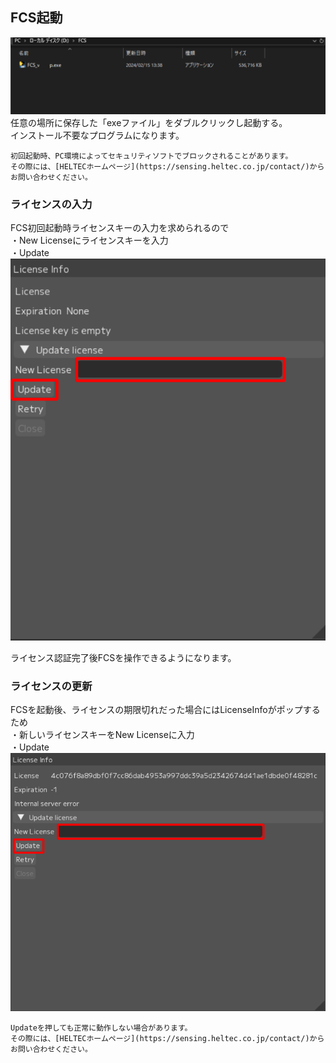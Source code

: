 

## FCS起動

![](images/003_downloaded.png)
任意の場所に保存した「exeファイル」をダブルクリックし起動する。  
インストール不要なプログラムになります。


```{note}
初回起動時、PC環境によってセキュリティソフトでブロックされることがあります。  
その際には、[HELTECホームページ](https://sensing.heltec.co.jp/contact/)からお問い合わせください。
```

### ライセンスの入力

FCS初回起動時ライセンスキーの入力を求められるので  
・New Licenseにライセンスキーを入力  
・Update  
![](images/L001.png)  

ライセンス認証完了後FCSを操作できるようになります。


### ライセンスの更新

FCSを起動後、ライセンスの期限切れだった場合にはLicenseInfoがポップするため  
・新しいライセンスキーをNew Licenseに入力  
・Update
![](images/L002.png)

```{note}
Updateを押しても正常に動作しない場合があります。   
その際には、[HELTECホームページ](https://sensing.heltec.co.jp/contact/)からお問い合わせください。
```